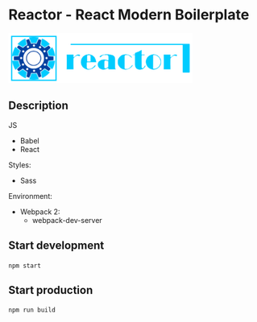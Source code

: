 Reactor - React Modern Boilerplate
==================================

<img src='./.README/reactor-logo.png' height='100' />

## Description

JS
  - Babel
  - React
 
Styles:
  - Sass

Environment:
- Webpack 2:
  - webpack-dev-server


## Start development

```npm start```

## Start production

```npm run build```